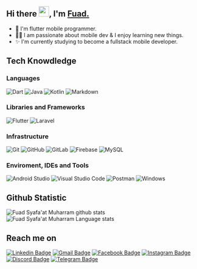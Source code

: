 ## Hi there <img src="https://github.com/TheDudeThatCode/TheDudeThatCode/blob/master/Assets/Hi.gif" width="27px">, I'm [Fuad.](https://www.linkedin.com/in/fuad-syafaat-muharram-5a718614a)

- 🌱 I'm flutter mobile programmer.
- 👨‍💻 I am passionate about mobile dev & I enjoy learning new things.
- ✨ I'm currently studying to become a fullstack mobile developer.

<!--
**Fuad-SM/fuad-sm** is a ✨ _special_ ✨ repository because its `README.md` (this file) appears on your GitHub profile.

Here are some ideas to get you started:

- 🔭 I’m currently working on ...
- 🌱 I’m currently learning ...
- 👯 I’m looking to collaborate on ...
- 🤔 I’m looking for help with ...
- 💬 Ask me about ...
- 📫 How to reach me: ...
- 😄 Pronouns: ...
- ⚡ Fun fact: ...
-->

## Tech Knowdledge

### Languages

  ![Dart](https://img.shields.io/badge/-Dart-333333?style=flat&logo=dart&logoColor=42bff5) ![Java](https://img.shields.io/badge/Java-%23007396.svg?logo=java&logoColor=white) ![Kotlin](https://img.shields.io/badge/-Kotlin-333333?style=flat&logo=kotlin) ![Markdown](https://img.shields.io/badge/Markdown-000000?style=flate&logo=markdown&logoColor=white)

### Libraries and Frameworks

![Flutter](https://img.shields.io/badge/-Flutter-333333?style=flat&logo=flutter&logoColor=42bff5) ![Laravel](https://img.shields.io/badge/-Laravel-333333?style=flat&logo=laravel)

### Infrastructure

![Git](https://img.shields.io/badge/Git%20-%23F05033.svg?logo=git&logoColor=white) ![GitHub](https://img.shields.io/badge/GitHub%20Pages-%23327FC7.svg?style=flat&logo=github&logoColor=white) ![GitLab](https://img.shields.io/badge/-GitLab-333333?style=flat&logo=gitlab) ![Firebase](https://img.shields.io/badge/Firebase-ffca28?style=flate&logo=firebase&logoColor=black) ![MySQL](https://img.shields.io/badge/MySQL-00000F?style=flat&logo=mysql&logoColor=white)

### Enviroment, IDEs and Tools

  ![Android Studio](https://img.shields.io/badge/-Android%20Studio-333333?style=flat&logo=Android-studio) ![Visual Studio Code](https://img.shields.io/badge/Visual%20Studio%20Code-0078d7.svg?logo=visual-studio-code&logoColor=white) ![Postman](https://img.shields.io/badge/-Postman-333333?style=flat&logo=postman) ![Windows](https://img.shields.io/badge/-Windows%2010-333333?style=flat&logo=windows)

## Github Statistic

<!-- ![Profile Views](https://komarev.com/ghpvc/?username=Fuad-SM&label=Fuad-SM%20Profile%20Views%20&color=dc143c&style=plastic) -->

![Fuad Syafa'at Muharram github stats](https://github-readme-stats.vercel.app/api?username=Fuad-SM&show_icons=true&hide_border=false) ![Fuad Syafa'at Muharram Language stats](https://github-readme-stats.vercel.app/api/top-langs/?username=Fuad-SM&count_private=true&hide=javascript&layout=compact&langs_count=8&hide_border=false)

## Reach me on

[![Linkedin Badge](https://img.shields.io/badge/-LinkedIn-blue?style=for-the-badge&logo=Linkedin&logoColor=white&link=https://www.linkedin.com/in/rebeccamanzi/)](https://www.linkedin.com/in/fuad-syafaat-muharram-5a718614a) [![Gmail Badge](https://img.shields.io/badge/-Gmail-c14438?style=for-the-badge&logo=Gmail&logoColor=white&link=mailto:rebeccamanzi@gmail.com)](mailto:fsyafaatm@gmail.com) [![Facebook Badge](https://img.shields.io/badge/facebook-%231877F2.svg?&style=for-the-badge&logo=facebook&logoColor=white)](https://www.facebook.com/fsmuharram/) [![Instagram Badge](https://img.shields.io/badge/-Instagram-C13584?style=for-the-badge&labelColor=C13584&logo=instagram&logoColor=white&link=https://www.instagram.com/codepwr/)](https://www.instagram.com/fuadsyafaatm/) [![Discord Badge](https://img.shields.io/badge/-Discord-7289d9?style=for-the-badge&labelColor=7289d9&logo=discord&logoColor=white)](https://discord.com/users/Fuu#3897) [![Telegram Badge](https://img.shields.io/badge/-Telegram-1B92D1?style=for-the-badge&labelColor=1B92D1&logo=telegram&logoColor=white)](https://t.me/fsmuharram)
